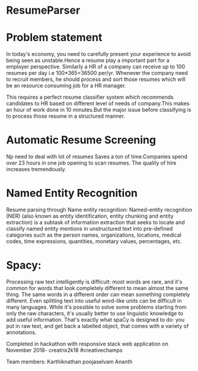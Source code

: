 # ResumeParser

# Problem statement
In today's economy, you need to carefully present your experience to avoid being seen as unstable.Hence a resume play a important part for a employer perspective. Similarly a HR of a company can receive up to 100 resumes per day i.e 100*365=36500 per/yr.
Whenever the company need to recruit members, he should process and sort those resumes which will be an resource consuming job for a HR manager.

This requires a perfect resume classifier system which recommends candidates to HR based on different level of needs of company.This makes an hour of work done in 10 minutes.But the major issue before classifying is to process those resume in a structured manner.

# Automatic Resume Screening
Np need to deal with lot of resumes
Saves a ton of time.Companies spend over 23 hours in one job opening to scan resumes.
The quality of hire increases tremendously.


# Named Entity Recognition
Resume parsing through Name entity recognition:
Named-entity recognition (NER) (also known as entity identification, entity chunking and entity extraction) is a subtask of information extraction that seeks to locate and classify named entity mentions in unstructured text into pre-defined categories such as the person names, organizations, locations, medical codes, time expressions, quantities, monetary values, percentages, etc.

# Spacy:
Processing raw text intelligently is difficult: most words are rare, and it's common for words that look completely different to mean almost the same thing. The same words in a different order can mean something completely different. Even splitting text into useful word-like units can be difficult in many languages. While it's possible to solve some problems starting from only the raw characters, it's usually better to use linguistic knowledge to add useful information. That's exactly what spaCy is designed to do: you put in raw text, and get back a labelled object, that comes with a variety of annotations.

Completed in hackathon with responsive stack web application on November 2018-
creatrix2k18 #creativechamps

Team members:
Karthiknathan
poojaselvam
Ananth
